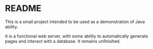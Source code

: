 # README #

This is a small project intended to be used as a demonstration of Java ability.

It is a functional web server, with some ability to automatically generate pages and interact with a database. It remains unfinished.
